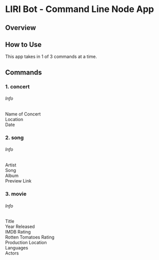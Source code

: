 # LIRI Bot - Command Line Node App

## Overview


## How to Use

This app takes in 1 of 3 commands at a time.

## Commands
### 1. concert
###### Info
Name of Concert <br>
Location <br>
Date
### 2. song
###### Info
Artist <br>
Song <br>
Album <br>
Preview Link
### 3. movie
###### Info
Title <br>
Year Released <br>
IMDB Rating <br>
Rotten Tomatoes Rating <br>
Production Location <br>
Languages <br>
Actors 
